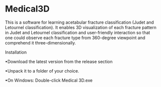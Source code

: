 # Medical3D
This is a software for learning acetabular fracture classification (Judet and Letournel classification). 
It enables 3D visualization of each fracture pattern in Judet and Letournel classification and user-friendly interaction so that one could observe each fracture type from 360-degree viewpoint and comprehend it three-dimensionally.

Installation

•Download the latest version from the release section

•Unpack it to a folder of your choice.

•On Windows: Double-click Medical 3D.exe
